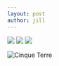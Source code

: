 ```yaml
---
layout: post
author: jill
---
```


<img src="/wp-content/uploads/2014/06/download.png" class="img-rounded">
<img src="/wp-content/uploads/2014/06/download.png" class="img-circle">
<img src="/wp-content/uploads/2014/06/download.png" class="img-thumbnail">

<img src="cinqueterre.jpg" class="img-responsive" alt="Cinque 
	Terre">